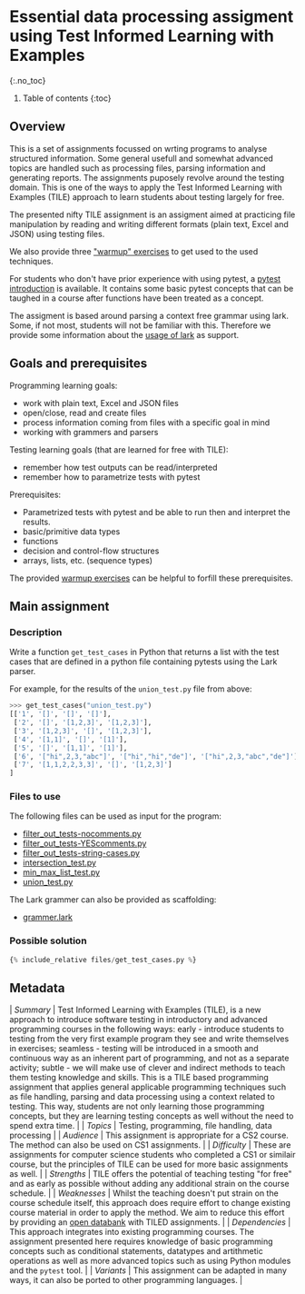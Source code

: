 # Essential data processing assigment using Test Informed Learning with Examples
{:.no_toc}

1. Table of contents
{:toc}

## Overview

This is a set of assignments focussed on wrting programs to analyse structured information. 
Some general usefull and somewhat advanced topics are handled such as processing files, parsing information and generating reports. 
The assignments puposely revolve around the testing domain.
This is one of the ways to apply the Test Informed Learning with Examples (TILE) approach to learn students about testing largely for free.

The presented nifty TILE assignment is an assigment aimed at practicing file manipulation by reading and writing different formats (plain text, Excel and JSON) using testing files. 

We also provide three ["warmup" exercises](warmupexercises.md) to get used to the used techniques.

For students who don't have prior experience with using pytest, a [pytest introduction](pytestintro.md) is available. 
It contains some basic pytest concepts that can be taughed in a course after functions have been treated as a concept.

The assigment is based around parsing a context free grammar using lark. Some, if not most, students will not be familiar with this. Therefore we provide some information about the [usage of lark](lark.md) as support. 

## Goals and prerequisites

Programming learning goals:

-   work with plain text, Excel and JSON files
-   open/close, read and create files
-   process information coming from files with a specific goal in mind
-   working with grammers and parsers

Testing learning goals (that are learned for free with TILE):

-   remember how test outputs can be read/interpreted
-   remember how to parametrize tests with pytest

Prerequisites:

-   Parametrized tests with pytest and be able to run then and interpret the results.
-   basic/primitive data types
-   functions
-   decision and control-flow structures
-   arrays, lists, etc. (sequence types)

The provided [warmup exercises](warmupexercises.md) can be helpful to forfill these prerequisites.

## Main assignment

### Description

Write a function `get_test_cases` in Python that returns a list with the test cases that are defined in a python file containing pytests using the Lark parser.

For example, for the results of the `union_test.py` file from above:

```python
>>> get_test_cases("union_test.py")
[['1', '[]', '[]', '[]'], 
 ['2', '[]', '[1,2,3]', '[1,2,3]'], 
 ['3', '[1,2,3]', '[]', '[1,2,3]'], 
 ['4', '[1,1]', '[]', '[1]'], 
 ['5', '[]', '[1,1]', '[1]'], 
 ['6', '["hi",2,3,"abc"]', '["hi","hi","de"]', '["hi",2,3,"abc","de"]'], 
 ['7', '[1,1,2,2,3,3]', '[]', '[1,2,3]']
]
```

### Files to use

The following files can be used as input for the program:

- [filter_out_tests-nocomments.py](files/filter_out_tests-nocomments.py)
- [filter_out_tests-YEScomments.py](files/filter_out_tests-YEScomments.py)
- [filter_out_tests-string-cases.py](files/filter_out_tests-string-cases.py)
- [intersection_test.py](files/intersection_test.py)
- [min_max_list_test.py](files/min_max_list_test.py)
- [union_test.py](files/union_test.py)

The Lark grammer can also be provided as scaffolding:

- [grammer.lark](files/grammer.lark)

### Possible solution

```python
{% include_relative files/get_test_cases.py %}
```

## Metadata

| *Summary* 		| Test Informed Learning with Examples (TILE), is a new approach to introduce software testing in introductory and advanced programming courses in the following ways: early - introduce students to testing from the very first example program they see and write themselves in exercises; seamless - testing will be introduced in a smooth and continuous way as an inherent part of programming, and not as a separate activity; subtle - we will make use of clever and indirect methods to teach them testing knowledge and skills. This is a TILE based programming assignment that applies general applicable programming techniques such as file handling, parsing and data processing using a context related to testing. This way, students are not only learning those programming concepts, but they are learning testing concepts as well without the need to spend extra time. |
| *Topics* 		| Testing, programming, file handling, data processing |
| *Audience* 		| This assignment is appropriate for a CS2 course. The method can also be used on CS1 assignments. |
| *Difficulty* 	| These are assignments for computer science students who completed a CS1 or similair course, but the principles of TILE can be used for more basic assignments as well. |
| *Strengths* 	| TILE offers the potential of teaching testing "for free" and as early as possible without adding any additional strain on the course schedule. |
| *Weaknesses* 	| Whilst the teaching doesn't put strain on the course schedule itself, this approach does require effort to change existing course material in order to apply the method. We aim to reduce this effort by providing an [open databank](https://nielsdoorn.github.io/TILES/) with TILED assignments. |
| *Dependencies* 	| This approach integrates into existing programming courses. The assignment presented here requires knowledge of basic programming concepts such as conditional statements, datatypes and artithmetic operations as well as more advanced topics such as using Python modules and the `pytest` tool. |
| *Variants* 		| This assignment can be adapted in many ways, it can also be ported to other programming languages. |